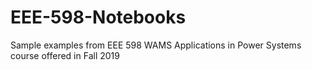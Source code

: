 # EEE-598-Notebooks
Sample examples from EEE 598 WAMS Applications in Power Systems course offered in Fall 2019
